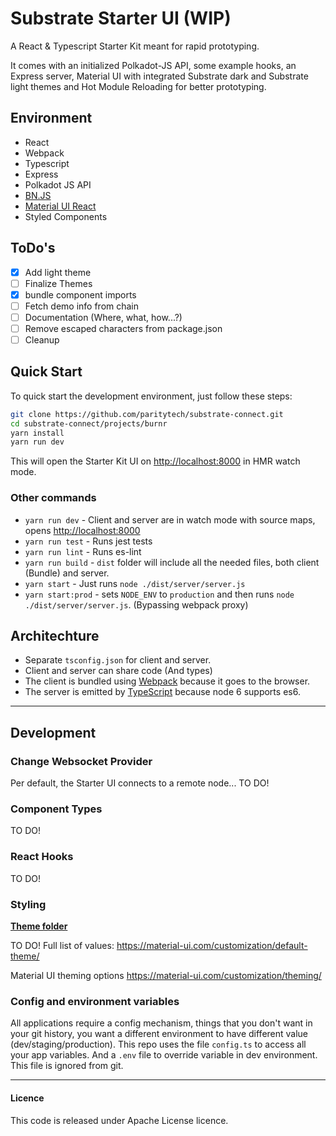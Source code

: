 # Substrate Starter UI (WIP)

A React & Typescript Starter Kit meant for rapid prototyping.

It comes with an initialized Polkadot-JS API, some example hooks, an Express server, Material UI with integrated Substrate dark and Substrate light themes and Hot Module Reloading for better prototyping.

## Environment

- React
- Webpack
- Typescript
- Express
- Polkadot JS API
- [BN.JS](bn.js)
- [Material UI React](https://material-ui.com/getting-started/installation/)
- Styled Components

## ToDo's

- [x] Add light theme
- [ ] Finalize Themes
- [x] bundle component imports
- [ ] Fetch demo info from chain
- [ ] Documentation (Where, what, how...?)
- [ ] Remove escaped characters from package.json
- [ ] Cleanup

## Quick Start

To quick start the development environment, just follow these steps:

```bash
git clone https://github.com/paritytech/substrate-connect.git
cd substrate-connect/projects/burnr
yarn install
yarn run dev
```

This will open the Starter Kit UI on [http://localhost:8000](http://localhost:8000) in HMR watch mode.

### Other commands

- `yarn run dev` - Client and server are in watch mode with source maps, opens [http://localhost:8000](http://localhost:8000)
- `yarn run test` - Runs jest tests
- `yarn run lint` - Runs es-lint
- `yarn run build` - `dist` folder will include all the needed files, both client (Bundle) and server.
- `yarn start` - Just runs `node ./dist/server/server.js`
- `yarn start:prod` - sets `NODE_ENV` to `production` and then runs `node ./dist/server/server.js`. (Bypassing webpack proxy)

## Architechture

- Separate `tsconfig.json` for client and server.
- Client and server can share code (And types)
- The client is bundled using [Webpack](https://webpack.github.io/) because it goes to the browser.
- The server is emitted by [TypeScript](https://github.com/Microsoft/TypeScript) because node 6 supports es6.

---

## Development

### Change Websocket Provider

Per default, the Starter UI connects to a remote node...
TO DO!

### Component Types

TO DO!

### React Hooks

TO DO!

### Styling

**[Theme folder](src/themes)**

TO DO!
Full list of values:
https://material-ui.com/customization/default-theme/

Material UI theming options
https://material-ui.com/customization/theming/

### Config and environment variables

All applications require a config mechanism, things that you don't want in your git history, you want a different environment to have different value (dev/staging/production). This repo uses the file `config.ts` to access all your app variables. And a `.env` file to override variable in dev environment. This file is ignored from git.

---

#### Licence

This code is released under Apache License licence.
